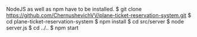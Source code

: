 NodeJS as well as npm have to be installed.
$ git clone https://github.com/ChernushevichVV/plane-ticket-reservation-system.git
$ cd plane-ticket-reservation-system
$ npm install
$ cd src/server
$ node server.js
$ cd ../..
\$ npm start
